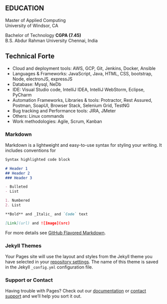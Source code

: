 ## EDUCATION
Master of Applied Computing  
University of Windsor, CA

Bachelor of Technology         **CGPA (7.45)**  
B.S. Abdur Rahman University Chennai, India

## Technical Forte
- Cloud and deployment tools: AWS, GCP, Git, Jenkins, Docker, Ansible
- Languages & Frameworks: JavaScript, Java, HTML, CSS, bootstrap, Node, electronJS, expressJS
- Database: Mysql, NeDb
- IDE: Visual Studio code, IntelliJ IDEA, IntelliJ WebStorm, Eclipse, PyCharm
- Automation Frameworks, Libraries & tools: Protractor, Rest Assured, Postman, SoapUI, Browser Stack, Selenium Grid, TestNG
- Bug tracking and Performance tools: JIRA, JMeter
- Others: Linux commands
- Work methodologies: Agile, Scrum, Kanban

### Markdown

Markdown is a lightweight and easy-to-use syntax for styling your writing. It includes conventions for

```markdown
Syntax highlighted code block

# Header 1
## Header 2
### Header 3

- Bulleted
- List

1. Numbered
2. List

**Bold** and _Italic_ and `Code` text

[Link](url) and ![Image](src)
```

For more details see [GitHub Flavored Markdown](https://guides.github.com/features/mastering-markdown/).

### Jekyll Themes

Your Pages site will use the layout and styles from the Jekyll theme you have selected in your [repository settings](https://github.com/vikkysri77/sridhargopu.github.io/settings/pages). The name of this theme is saved in the Jekyll `_config.yml` configuration file.

### Support or Contact

Having trouble with Pages? Check out our [documentation](https://docs.github.com/categories/github-pages-basics/) or [contact support](https://support.github.com/contact) and we’ll help you sort it out.
